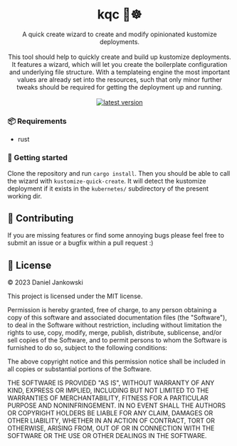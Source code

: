 <h1 align="center">kqc 🚀☸️</h1>

<p align="center">
  A quick create wizard to create and modify opinionated kustomize deployments.
  <br><br>
  This tool should help to quickly create and build up kustomize deployments. It features a wizard, which
  will let you create the boilerplate configuration and underlying file structure. With a templateing
  engine the most important values are already set into the resources, such that only minor further tweaks
  should be required for getting the deployment up and running.
  <br><br>
  <a href="https://github.com/dj95/kubernetes-quick-create/releases">
    <img alt="latest version" src="https://img.shields.io/github/tag/dj95/kubernetes-quick-create.svg" />
  </a>
</p>


### 📦 Requirements

- rust


### 🚀 Getting started

Clone the repository and run `cargo install`. Then you should be able to call the wizard with `kustomize-quick-create`.
It will detect the kustomize deployment if it exists in the `kubernetes/` subdirectory of the present working dir.


## 🤝 Contributing

If you are missing features or find some annoying bugs please feel free to submit an issue or a bugfix within a pull request :)


## 📝 License

© 2023 Daniel Jankowski


This project is licensed under the MIT license.


Permission is hereby granted, free of charge, to any person obtaining a copy
of this software and associated documentation files (the "Software"), to deal
in the Software without restriction, including without limitation the rights
to use, copy, modify, merge, publish, distribute, sublicense, and/or sell
copies of the Software, and to permit persons to whom the Software is
furnished to do so, subject to the following conditions:


The above copyright notice and this permission notice shall be included in all
copies or substantial portions of the Software.


THE SOFTWARE IS PROVIDED "AS IS", WITHOUT WARRANTY OF ANY KIND, EXPRESS OR
IMPLIED, INCLUDING BUT NOT LIMITED TO THE WARRANTIES OF MERCHANTABILITY,
FITNESS FOR A PARTICULAR PURPOSE AND NONINFRINGEMENT. IN NO EVENT SHALL THE
AUTHORS OR COPYRIGHT HOLDERS BE LIABLE FOR ANY CLAIM, DAMAGES OR OTHER
LIABILITY, WHETHER IN AN ACTION OF CONTRACT, TORT OR OTHERWISE, ARISING FROM,
OUT OF OR IN CONNECTION WITH THE SOFTWARE OR THE USE OR OTHER DEALINGS IN THE
SOFTWARE.
